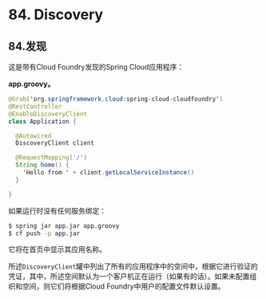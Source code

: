 # 84. Discovery

## 84.发现

这是带有Cloud Foundry发现的Spring Cloud应用程序：

**app.groovy。** 

```java
@Grab('org.springframework.cloud:spring-cloud-cloudfoundry')
@RestController
@EnableDiscoveryClient
class Application {

  @Autowired
  DiscoveryClient client

  @RequestMapping('/')
  String home() {
    'Hello from ' + client.getLocalServiceInstance()
  }

}
```



如果运行时没有任何服务绑定：

```bash
$ spring jar app.jar app.groovy
$ cf push -p app.jar
```

它将在首页中显示其应用名称。

所述`DiscoveryClient`罐中列出了所有的应用程序中的空间中，根据它进行验证的凭证，其中，所述空间默认为一个客户机正在运行（如果有的话）。如果未配置组织和空间，则它们将根据Cloud Foundry中用户的配置文件默认设置。